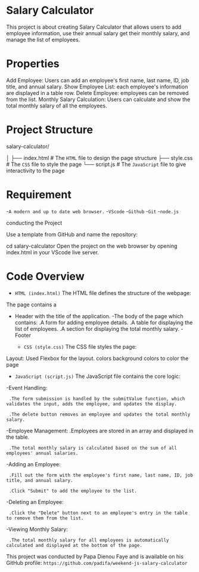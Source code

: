 # Salary Calculator


This project is about creating Salary Calculator that allows users to add employee information, use their annual salary get their monthly salary, and manage the list of employees.

# Properties

Add Employee: Users can add an employee's first name, last name, ID, job title, and annual salary.
Show Employee List: each employee's information are displayed in a table row.
Delete Employee:  employees can be removed from the list.
Monthly Salary Calculation: Users can calculate and show the total monthly salary of all the employees.

# Project Structure

salary-calculator/

│
├── index.html      # The `HTML` file to design the page structure
├── style.css       # The `CSS` file to style the page
└── script.js       # The `JavaScript` file to give interactivity to the page 


# Requirement

-`A modern and up to date web browser.`
-`VScode`
-`Github`
-`Git`
-`node.js`

conducting the Project

Use a template from GitHub and name the repository:

cd salary-calculator
Open the project on the web browser by opening index.html in your VScode live server.

# Code Overview

 * `HTML (index.html)`
The HTML file defines the structure of the webpage:

The page contains a 
- Header with the title of the application.
-The body of the page which contains:
     .A form for adding employee details.
     .A table for displaying the list of employees.
     .A section for displaying the total monthly salary.
-Footer

  * `CSS (style.css)`
The CSS file styles the page:

Layout: Used Flexbox for the layout.
colors background colors to color the page

  * `JavaScript (script.js)`
The JavaScript file contains the core logic:

  -Event Handling:

     .The form submission is handled by the submitValue function, which validates the input, adds the employee, and updates the display.

     .The delete button removes an employee and updates the total monthly salary.

 -Employee Management:
     .Employees are stored in an array and displayed in the table.

     .The total monthly salary is calculated based on the sum of all employees' annual salaries.

 -Adding an Employee:

     .Fill out the form with the employee's first name, last name, ID, job title, and annual salary.

     .Click "Submit" to add the employee to the list.

 -Deleting an Employee:

     .Click the "Delete" button next to an employee's entry in the table to remove them from the list.

 -Viewing Monthly Salary:

     .The total monthly salary for all employees is automatically calculated and displayed at the bottom of the page.


This project was conducted by Papa Dienou Faye and is available on his GitHub profile: 
`https://github.com/padifa/weekend-js-salary-calculator`

